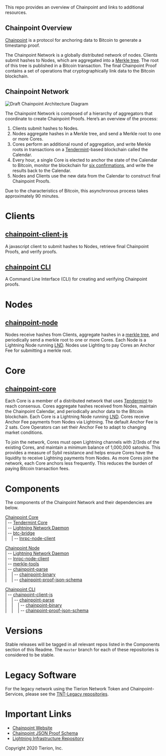 
This repo provides an overview of Chainpoint and links to additional resources.

## Chainpoint Overview

[Chainpoint](https://github.com/chainpoint) is a protocol for anchoring data to Bitcoin to generate a timestamp proof. 

The Chainpoint Network is a globally distributed network of nodes. Clients submit hashes to Nodes, which are aggregated into a [Merkle tree](https://en.wikipedia.org/wiki/Merkle_tree). The root of this tree is published in a Bitcoin transaction. The final Chainpoint Proof contains a set of operations that cryptographically link data to the Bitcoin blockchain.

## Chainpoint Network
![Draft Chainpoint Architecture Diagram](https://paper-attachments.dropbox.com/s_883E156766A879673911BFDD878E29AA5A98EB3FDCF0A3A1EF22315E9B0438F5_1579736021684_Zeus+Architeture+Draft+v2.png)


The Chainpoint Network is composed of a hierarchy of aggregators that coordinate to create Chainpoint Proofs. Here’s an overview of the process:


1. Clients submit hashes to Nodes. 
2. Nodes aggregate hashes in a Merkle tree, and send a Merkle root to one or more Cores. 
3. Cores perform an additional round of aggregation, and write Merkle roots in transactions on a [Tendermint](https://github.com/tendermint/tendermint)-based blockchain called the Calendar. 
4. Every hour, a single Core is elected to anchor the state of the Calendar to Bitcoin, monitor the blockchain for [six confirmations](https://en.bitcoin.it/wiki/Confirmation), and write the results back to the Calendar. 
5. Nodes and Clients use the new data from the Calendar to construct final Chainpoint Proofs. 

Due to the characteristics of Bitcoin, this asynchronous process takes approximately 90 minutes.


# Clients
## [chainpoint-client-js](https://github.com/chainpoint/chainpoint-client-js)

A javascript client to submit hashes to Nodes, retrieve final Chainpoint Proofs, and verify proofs.

## [chainpoint CLI](https://github.com/chainpoint/chainpoint-cli)

A Command Line Interface (CLI) for creating and verifying Chainpoint proofs.


# Nodes
## [chainpoint-node](http://github.com/chainpoint/chainpoint-node)

Nodes receive hashes from Clients, aggregate hashes in a [merkle tree](https://en.wikipedia.org/wiki/Merkle_tree), and periodically send a merkle root to one or more Cores. Each Node is a Lightning Node running [LND](https://github.com/lightningnetwork/lnd_). Nodes use Lighting to pay Cores an Anchor Fee for submitting a merkle root. 


# Core
## [chainpoint-core](http://github.com/chainpoint/chainpoint-core)

Each Core is a member of a distributed network that uses [Tendermint](https://github.com/tendermint/tendermint) to reach consensus. Cores aggregate hashes received from Nodes, maintain the Chainpoint Calendar, and periodically anchor data to the Bitcoin blockchain. Each Core is a Lightning Node running [LND](https://github.com/lightningnetwork/lnd). Cores receive Anchor Fee payments from Nodes via Lightning. The default Anchor Fee is 2 sats. Core Operators can set their Anchor Fee to adapt to changing market conditions.

To join the network, Cores must open Lightning channels with 2/3rds of the existing Cores, and maintain a minimum balance of 1,000,000 satoshis. This provides a measure of Sybil resistance and helps ensure Cores have the liquidity to receive Lightning payments from Nodes. As more Cores join the network, each Core anchors less frequently. This reduces the burden of paying Bitcoin transaction fees.

# Components

The components of the Chainpoint Network and their dependencies are below.


[Chainpoint Core](https://github.com/chainpoint/chainpoint-core/blob/master/README.md)  
| -- [Tendermint Core](https://github.com/chainpoint/tendermint)  
| -- [Lightning Network Daemon](https://github.com/Tierion/lnd)  
| -- [btc-bridge](https://github.com/Tierion/btc-bridge)  
|&nbsp; &nbsp; | -- [lnrpc-node-client](https://github.com/Tierion/lnrpc-node-client)  

[Chainpoint Node](https://github.com/chainpoint/chainpoint-node-src)  
| -- [Lightning Network Daemon](https://github.com/Tierion/lnd)  
| -- [lnrpc-node-client](https://github.com/Tierion/lnrpc-node-client)  
| -- [merkle-tools](https://github.com/Tierion/merkle-tools)  
| -- [chainpoint-parse](https://github.com/chainpoint/chainpoint-parse)  
|&nbsp; &nbsp; | -- [chainpoint-binary](https://github.com/chainpoint/chainpoint-binary)  
|&nbsp; &nbsp; | -- [chainpoint-proof-json-schema](https://github.com/chainpoint/chainpoint-proof-json-schema)  

[Chainpoint CLI](https://github.com/chainpoint/chainpoint-cli)  
| -- [chainpoint-client-js](https://github.com/chainpoint/chainpoint-client-js)  
|&nbsp; &nbsp; | -- [chainpoint-parse](https://github.com/chainpoint/chainpoint-parse)  
|&nbsp; &nbsp; |&nbsp; &nbsp; | -- [chainpoint-binary](https://github.com/chainpoint/chainpoint-binary)  
|&nbsp; &nbsp; |&nbsp; &nbsp; | -- [chainpoint-proof-json-schema](https://github.com/chainpoint/chainpoint-proof-json-schema) 

# Versions

Stable releases will be tagged in all relevant repos listed in the Components section of this Readme. The `master` branch for each of these repositories is considered to be stable. 

# Legacy Software

For the legacy network using the Tierion Network Token and Chainpoint-Services, please see the [TNT-Legacy repositories](https://github.com/tnt-legacy). 

# Important Links
- [Chainpoint Website](https://chainpoint.org)
- [Chainpoint JSON Proof Schema](https://chainpoint.org/contexts/chainpoint-v4.jsonld)
- [Lightning Infrastructure Repository](https://github.com/Tierion/boltbox)

Copyright 2020 Tierion, Inc.

